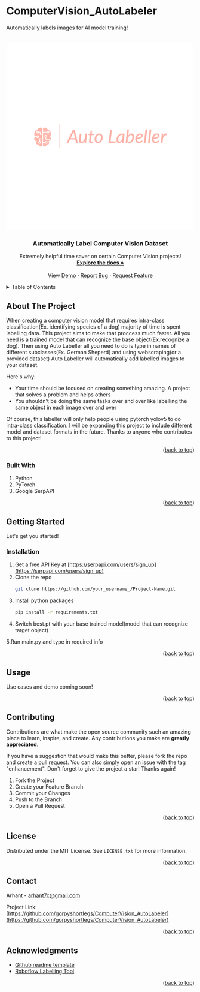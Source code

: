 # ComputerVision_AutoLabeler
Automatically labels images for AI model training!
<div id="top"></div>
<!--
*** Thanks for checking out Auto Labeler. If you have a suggestion
*** that would make this better, please fork the repo and create a pull request
*** or simply open an issue with the tag "enhancement".
*** Don't forget to give the project a star!
*** Now go create the AI product of your dreams!
-->

<br />
<div align="center">
  <a href="https://github.com/gorpyshortlegs/ComputerVision_AutoLabeler">
    <img src="Labeller.png" alt="Logo" width="500" height="500">
  </a>

  <h3 align="center">Automatically Label Computer Vision Dataset</h3>

  <p align="center">
    Extremely helpful time saver on certain Computer Vision projects!
    <br />
    <a href="https://github.com/gorpyshortlegs/ComputerVision_AutoLabeler"><strong>Explore the docs »</strong></a>
    <br />
    <br />
    <a href="https://www.youtube.com/channel/UCKPE2Q-d5-WdnDMZ-XlMSDw">View Demo</a>
    ·
    <a href="https://github.com/gorpyshortlegs/ComputerVision_AutoLabeler/issues">Report Bug</a>
    ·
    <a href="https://github.com/gorpyshortlegs/ComputerVision_AutoLabeler/issues">Request Feature</a>
  </p>
</div>



<!-- TABLE OF CONTENTS -->
<details>
  <summary>Table of Contents</summary>
  <ol>
    <li>
      <a href="#about-the-project">About The Project</a>
      <ul>
        <li><a href="#built-with">Built With</a></li>
      </ul>
    </li>
    <li>
      <a href="#getting-started">Getting Started</a>
      <ul>
        
        <li><a href="#installation">Installation</a></li>
      </ul>
    </li>
    <li><a href="#usage">Usage</a></li>
    <li><a href="#contributing">Contributing</a></li>
    <li><a href="#license">License</a></li>
    <li><a href="#contact">Contact</a></li>
    <li><a href="#acknowledgments">Acknowledgments</a></li>
  </ol>
</details>



<!-- ABOUT THE PROJECT -->
## About The Project



  When creating a computer vision model that requires intra-class classification(Ex. identifying species of a dog) majority of time is spent labelling data. This project aims to make that proccess much faster. All you need is a trained model that can recognize the base object(Ex.recognize a dog). Then using Auto Labeller all you need to do is type in names of different subclasses(Ex. German Sheperd) and using webscraping(or a provided dataset) Auto Labeller will automatically add labelled images to your dataset.

Here's why:
* Your time should be focused on creating something amazing. A project that solves a problem and helps others
* You shouldn't be doing the same tasks over and over like labelling the same object in each image over and over


Of course, this labeller will only help people using pytorch yolov5 to do intra-class classification. I will be expanding this project to include different model and dataset formats in the future. Thanks to anyone who contributes to this project!


<p align="right">(<a href="#top">back to top</a>)</p>



### Built With
<ol>
<li>Python</li>
<li>PyTorch</li>
<li>Google SerpAPI</li>
</ol>



<p align="right">(<a href="#top">back to top</a>)</p>



<!-- GETTING STARTED -->
## Getting Started

Let's get you started!

### Installation


1. Get a free API Key at [https://serpapi.com/users/sign_up](https://serpapi.com/users/sign_up)
2. Clone the repo
   ```sh
   git clone https://github.com/your_username_/Project-Name.git
   ```
3. Install python packages
   ```sh
   pip install -r requirements.txt
   ```
4. Switch best.pt with your base trained model(model that can recognize target object)

5.Run main.py and type in required info

<p align="right">(<a href="#top">back to top</a>)</p>



<!-- USAGE EXAMPLES -->
## Usage

Use cases and demo coming soon!

<p align="right">(<a href="#top">back to top</a>)</p>



<!-- CONTRIBUTING -->
## Contributing

Contributions are what make the open source community such an amazing place to learn, inspire, and create. Any contributions you make are **greatly appreciated**.

If you have a suggestion that would make this better, please fork the repo and create a pull request. You can also simply open an issue with the tag "enhancement".
Don't forget to give the project a star! Thanks again!

1. Fork the Project
2. Create your Feature Branch
3. Commit your Changes 
4. Push to the Branch 
5. Open a Pull Request

<p align="right">(<a href="#top">back to top</a>)</p>



<!-- LICENSE -->
## License

Distributed under the MIT License. See `LICENSE.txt` for more information.

<p align="right">(<a href="#top">back to top</a>)</p>



<!-- CONTACT -->
## Contact

Arhant - arhant7c@gmail.com

Project Link: [https://github.com/gorpyshortlegs/ComputerVision_AutoLabeler](https://github.com/gorpyshortlegs/ComputerVision_AutoLabeler)

<p align="right">(<a href="#top">back to top</a>)</p>



<!-- ACKNOWLEDGMENTS -->
## Acknowledgments



* [Github readme template](https://github.com/othneildrew/Best-README-Template)
* [Roboflow Labelling Tool](https://roboflow.com)


<p align="right">(<a href="#top">back to top</a>)</p>

